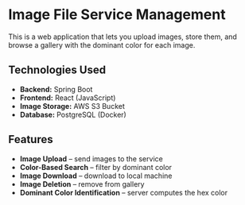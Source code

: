 ﻿# Image File Service Management

This is a web application that lets you upload images, store them, and browse a gallery with the dominant color for each image.

## Technologies Used
- **Backend:** Spring Boot
- **Frontend:** React (JavaScript)
- **Image Storage:** AWS S3 Bucket
- **Database:** PostgreSQL (Docker)

## Features
- **Image Upload** – send images to the service
- **Color-Based Search** – filter by dominant color
- **Image Download** – download to local machine
- **Image Deletion** – remove from gallery
- **Dominant Color Identification** – server computes the hex color
